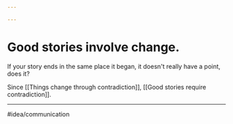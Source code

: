 ```yaml
---

---
```

# Good stories involve change. 
If your story ends in the same place it began, it doesn't really have a point, does it?

Since [[Things change through contradiction]], [[Good stories require contradiction]]. 

---
#idea/communication 